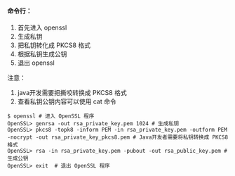 #### 命令行：

1. 首先进入 openssl 
2. 生成私钥
3. 把私钥转化成 PKCS8 格式
4. 根据私钥生成公钥
5. 退出 openssl

注意：

1. java开发需要把撕咬转换成 PKCS8 格式
2. 查看私钥公钥内容可以使用 cat 命令

```shell
$ openssl # 进入 OpenSSL 程序
OpenSSL> genrsa -out rsa_private_key.pem 1024 # 生成私钥
OpenSSL> pkcs8 -topk8 -inform PEM -in rsa_private_key.pem -outform PEM -nocrypt -out rsa_private_key_pkcs8.pem # Java开发者需要将私钥转换成 PKCS8 格式
OpenSSL> rsa -in rsa_private_key.pem -pubout -out rsa_public_key.pem # 生成公钥
OpenSSL> exit  # 退出 OpenSSL 程序
```

